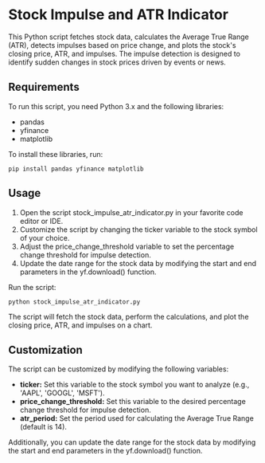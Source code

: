 # Stock Impulse and ATR Indicator

This Python script fetches stock data, calculates the Average True Range (ATR), detects impulses based on price change, and plots the stock's closing price, ATR, and impulses. The impulse detection is designed to identify sudden changes in stock prices driven by events or news.

## Requirements
To run this script, you need Python 3.x and the following libraries:

- pandas
- yfinance
- matplotlib

To install these libraries, run:

```
pip install pandas yfinance matplotlib
```

## Usage

1. Open the script stock_impulse_atr_indicator.py in your favorite code editor or IDE.
2. Customize the script by changing the ticker variable to the stock symbol of your choice.
3. Adjust the price_change_threshold variable to set the percentage change threshold for impulse detection.
4. Update the date range for the stock data by modifying the start and end parameters in the yf.download() function.

Run the script:

```
python stock_impulse_atr_indicator.py
```
The script will fetch the stock data, perform the calculations, and plot the closing price, ATR, and impulses on a chart.

## Customization

The script can be customized by modifying the following variables:

- **ticker:** Set this variable to the stock symbol you want to analyze (e.g., 'AAPL', 'GOOGL', 'MSFT').
- **price_change_threshold:** Set this variable to the desired percentage change threshold for impulse detection.
- **atr_period:** Set the period used for calculating the Average True Range (default is 14).

Additionally, you can update the date range for the stock data by modifying the start and end parameters in the yf.download() function.

